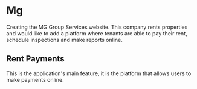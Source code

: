 # Mg

Creating the MG Group Services website. This company rents properties and would like to add a platform where tenants are able to pay their rent, schedule inspections and make reports online.

## Rent Payments

This is the application's main feature, it is the platform that allows users to make payments online. 
